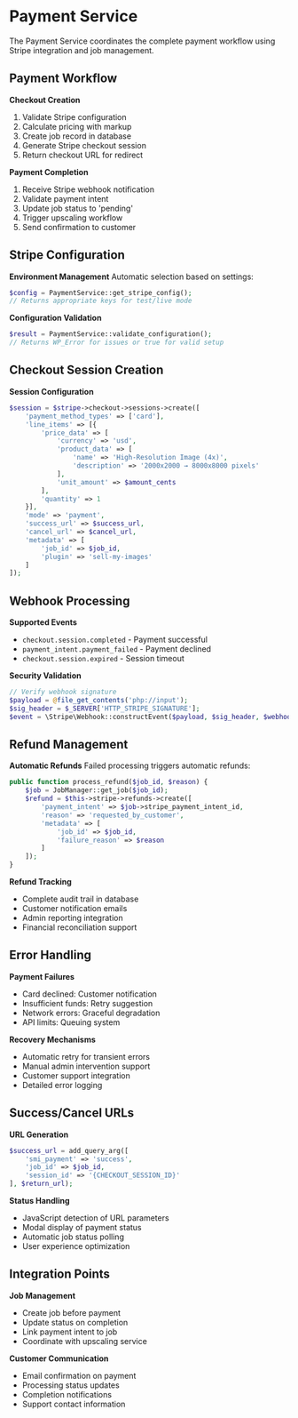 # Payment Service

The Payment Service coordinates the complete payment workflow using Stripe integration and job management.

## Payment Workflow

**Checkout Creation**
1. Validate Stripe configuration
2. Calculate pricing with markup
3. Create job record in database
4. Generate Stripe checkout session
5. Return checkout URL for redirect

**Payment Completion**
1. Receive Stripe webhook notification
2. Validate payment intent
3. Update job status to 'pending'
4. Trigger upscaling workflow
5. Send confirmation to customer

## Stripe Configuration

**Environment Management**
Automatic selection based on settings:
```php
$config = PaymentService::get_stripe_config();
// Returns appropriate keys for test/live mode
```

**Configuration Validation**
```php
$result = PaymentService::validate_configuration();
// Returns WP_Error for issues or true for valid setup
```

## Checkout Session Creation

**Session Configuration**
```php
$session = $stripe->checkout->sessions->create([
    'payment_method_types' => ['card'],
    'line_items' => [{
        'price_data' => [
            'currency' => 'usd',
            'product_data' => [
                'name' => 'High-Resolution Image (4x)',
                'description' => '2000x2000 → 8000x8000 pixels'
            ],
            'unit_amount' => $amount_cents
        ],
        'quantity' => 1
    }],
    'mode' => 'payment',
    'success_url' => $success_url,
    'cancel_url' => $cancel_url,
    'metadata' => [
        'job_id' => $job_id,
        'plugin' => 'sell-my-images'
    ]
]);
```

## Webhook Processing

**Supported Events**
- `checkout.session.completed` - Payment successful
- `payment_intent.payment_failed` - Payment declined
- `checkout.session.expired` - Session timeout

**Security Validation**
```php
// Verify webhook signature
$payload = @file_get_contents('php://input');
$sig_header = $_SERVER['HTTP_STRIPE_SIGNATURE'];
$event = \Stripe\Webhook::constructEvent($payload, $sig_header, $webhook_secret);
```

## Refund Management

**Automatic Refunds**
Failed processing triggers automatic refunds:
```php
public function process_refund($job_id, $reason) {
    $job = JobManager::get_job($job_id);
    $refund = $this->stripe->refunds->create([
        'payment_intent' => $job->stripe_payment_intent_id,
        'reason' => 'requested_by_customer',
        'metadata' => [
            'job_id' => $job_id,
            'failure_reason' => $reason
        ]
    ]);
}
```

**Refund Tracking**
- Complete audit trail in database
- Customer notification emails
- Admin reporting integration
- Financial reconciliation support

## Error Handling

**Payment Failures**
- Card declined: Customer notification
- Insufficient funds: Retry suggestion
- Network errors: Graceful degradation
- API limits: Queuing system

**Recovery Mechanisms**
- Automatic retry for transient errors
- Manual admin intervention support
- Customer support integration
- Detailed error logging

## Success/Cancel URLs

**URL Generation**
```php
$success_url = add_query_arg([
    'smi_payment' => 'success',
    'job_id' => $job_id,
    'session_id' => '{CHECKOUT_SESSION_ID}'
], $return_url);
```

**Status Handling**
- JavaScript detection of URL parameters
- Modal display of payment status
- Automatic job status polling
- User experience optimization

## Integration Points

**Job Management**
- Create job before payment
- Update status on completion
- Link payment intent to job
- Coordinate with upscaling service

**Customer Communication**
- Email confirmation on payment
- Processing status updates
- Completion notifications
- Support contact information